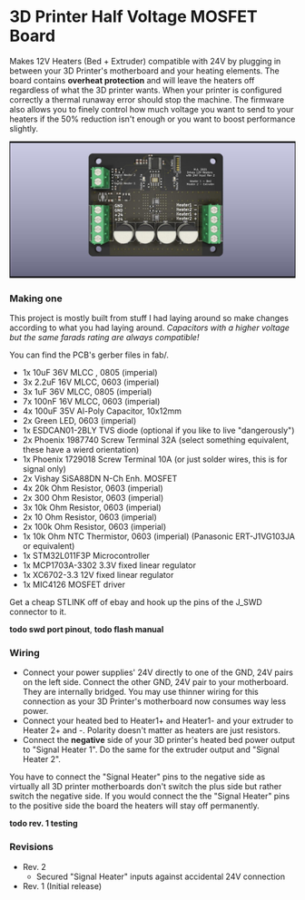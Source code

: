 # 3D Printer Half Voltage MOSFET Board
Makes 12V Heaters (Bed + Extruder) compatible with 24V by plugging in between your 3D Printer's motherboard and your heating elements. 
The board contains **overheat protection** and will leave the heaters off regardless of what the 3D printer wants. When your printer is configured correctly a thermal runaway error should stop the machine.
The firmware also allows you to finely control how much voltage you want to send to your heaters if the 50% reduction isn't enough or you want to boost performance slightly.

![PCB image](https://github.com/sprenger120/3dPrinterHalfVoltageMosfetBoard/blob/main/BoardPicture_Rev2.jpg?raw=true)


### Making one

This project is mostly built from stuff I had laying around so make changes according to what you had laying around. *Capacitors with a higher voltage but the same farads rating are always compatible!*  

You can find the PCB's gerber files in fab/.

- 1x 10uF 36V MLCC , 0805 (imperial) 
- 3x 2.2uF 16V MLCC, 0603 (imperial) 
- 3x 1uF 36V MLCC, 0805 (imperial) 
- 7x 100nF 16V MLCC, 0603 (imperial) 
- 4x 100uF 35V Al-Poly Capacitor, 10x12mm
- 2x Green LED, 0603 (imperial)
- 1x ESDCAN01-2BLY TVS diode (optional if you like to live "dangerously")
- 2x Phoenix 1987740 Screw Terminal 32A (select something equivalent, these have a wierd orientation)
- 1x Phoenix 1729018 Screw Terminal 10A (or just solder wires, this is for signal only)
- 2x Vishay SiSA88DN N-Ch Enh. MOSFET
- 4x 20k Ohm Resistor, 0603 (imperial)
- 2x 300 Ohm Resistor, 0603 (imperial)
- 3x 10k Ohm Resistor, 0603 (imperial)
- 2x 10 Ohm Resistor, 0603 (imperial)
- 2x 100k Ohm Resistor, 0603 (imperial)
- 1x 10k Ohm NTC Thermistor, 0603 (imperial) (Panasonic ERT-J1VG103JA or equivalent)
- 1x STM32L011F3P Microcontroller
- 1x MCP1703A-3302 3.3V fixed linear regulator
- 1x XC6702-3.3 12V fixed linear regulator
- 1x MIC4126 MOSFET driver

Get a cheap STLINK off of ebay and hook up the pins of the J_SWD connector to it.

**todo swd port pinout**, **todo flash manual**


### Wiring 

- Connect your power supplies' 24V directly to one of the GND, 24V pairs on the left side. Connect the other GND, 24V pair to your motherboard. They are internally bridged. You may use thinner wiring for this connection as your 3D Printer's motherboard now consumes way less power. 
- Connect your heated bed to Heater1+ and Heater1- and your extruder to Heater 2+ and -. Polarity doesn't matter as heaters are just resistors. 
- Connect the **negative** side of your 3D printer's heated bed power output to "Signal Heater 1". Do the same for the extruder output and "Signal Heater 2". 

You have to connect the "Signal Heater" pins to the negative side as virtually all 3D printer motherboards don't switch the plus side but rather switch the negative side. If you would connect the the "Signal Heater" pins to the positive side the board the heaters will stay off permanently.


**todo rev. 1 testing**


### Revisions

- Rev. 2
   - Secured "Signal Heater" inputs against accidental 24V connection
- Rev. 1 (Initial release)
